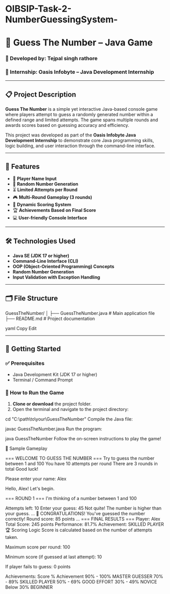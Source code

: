 # OIBSIP-Task-2-NumberGuessingSystem-
# 🎯 Guess The Number – Java Game

### 🧠 Developed by: Tejpal singh rathore
### 🏢 Internship: Oasis Infobyte – Java Development Internship  


---

## 📋 Project Description

**Guess The Number** is a simple yet interactive Java-based console game where players attempt to guess a randomly generated number within a defined range and limited attempts. The game spans multiple rounds and awards scores based on guessing accuracy and efficiency.

This project was developed as part of the **Oasis Infobyte Java Development Internship** to demonstrate core Java programming skills, logic building, and user interaction through the command-line interface.

---

## 🚀 Features

- 👤 **Player Name Input**
- 🔢 **Random Number Generation**
- ⏳ **Limited Attempts per Round**
- 🎮 **Multi-Round Gameplay (3 rounds)**
- 🧮 **Dynamic Scoring System**
- 🏆 **Achievements Based on Final Score**
- 💻 **User-friendly Console Interface**

---

## 🛠️ Technologies Used

- **Java SE (JDK 17 or higher)**
- **Command-Line Interface (CLI)**
- **OOP (Object-Oriented Programming) Concepts**
- **Random Number Generation**
- **Input Validation with Exception Handling**

---

## 🗂️ File Structure

GuessTheNumber/
│
├── GuessTheNumber.java # Main application file
├── README.md # Project documentation

yaml
Copy
Edit

---

## 🏁 Getting Started

### ✅ Prerequisites

- Java Development Kit (JDK 17 or higher)
- Terminal / Command Prompt

### 🔧 How to Run the Game

1. **Clone or download** the project folder.
2. Open the terminal and navigate to the project directory:


cd "C:\path\to\your\GuessTheNumber"
Compile the Java file:

javac GuessTheNumber.java
Run the program:

java GuessTheNumber
Follow the on-screen instructions to play the game!

📸 Sample Gameplay

=== WELCOME TO GUESS THE NUMBER ===
Try to guess the number between 1 and 100
You have 10 attempts per round
There are 3 rounds in total
Good luck!

Please enter your name: Alex

Hello, Alex! Let's begin.

=== ROUND 1 ===
I'm thinking of a number between 1 and 100

Attempts left: 10
Enter your guess: 45
Not quite! The number is higher than your guess.
...
🎉 CONGRATULATIONS! You've guessed the number correctly!
Round score: 85 points
...
=== FINAL RESULTS ===
Player: Alex
Total Score: 245 points
Performance: 81.7%
Achievement: SKILLED PLAYER
🏆 Scoring Logic
Score is calculated based on the number of attempts taken.

Maximum score per round: 100

Minimum score (if guessed at last attempt): 10

If player fails to guess: 0 points

Achievements:
Score %	Achievement
90% - 100%	MASTER GUESSER
70% - 89%	SKILLED PLAYER
50% - 69%	GOOD EFFORT
30% - 49%	NOVICE
Below 30%	BEGINNER

